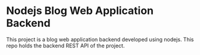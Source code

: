 # Nodejs Blog Web Application Backend
 This project is a blog web application backend developed using nodejs. This repo holds the backend REST API of the project.
